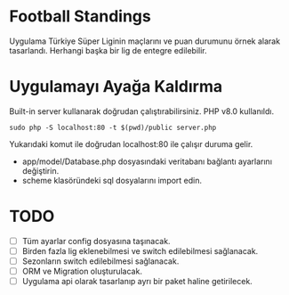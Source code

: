 # Football Standings
Uygulama Türkiye Süper Liginin maçlarını ve puan durumunu örnek alarak tasarlandı. 
Herhangi başka bir lig de entegre edilebilir.

# Uygulamayı Ayağa Kaldırma
Built-in server kullanarak doğrudan çalıştırabilirsiniz. PHP v8.0 kullanıldı.

``
sudo php -S localhost:80 -t $(pwd)/public server.php
``

Yukarıdaki komut ile doğrudan localhost:80 ile çalışır duruma gelir.

* app/model/Database.php dosyasındaki veritabanı bağlantı ayarlarını değiştirin.
* scheme klasöründeki sql dosyalarını import edin.

# TODO
- [ ] Tüm ayarlar config dosyasına taşınacak.
- [ ] Birden fazla lig eklenebilmesi ve switch edilebilmesi sağlanacak.
- [ ] Sezonların switch edilebilmesi sağlanacak.
- [ ] ORM ve Migration oluşturulacak.
- [ ] Uygulama api olarak tasarlanıp ayrı bir paket haline getirilecek.